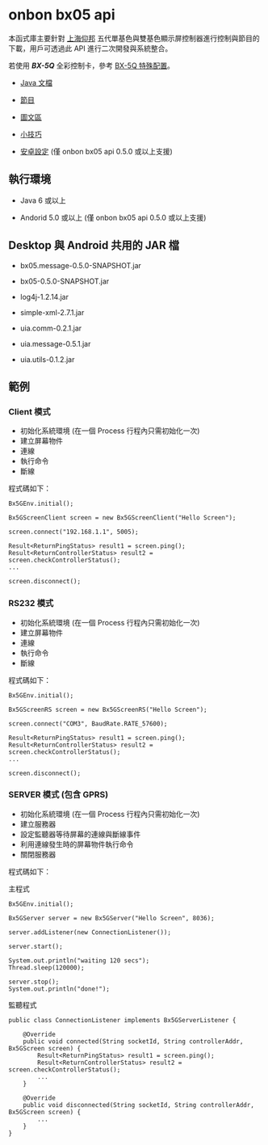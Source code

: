 # onbon bx05 api
本函式庫主要針對 [上海仰邦](http://www.onbonbx.com/) 五代單基色與雙基色顯示屏控制器進行控制與節目的下載，用戶可透過此 API 進行二次開發與系統整合。

若使用 ***BX-5Q*** 全彩控制卡，參考 [BX-5Q 特殊配置](README_5Q.md)。

- [Java 文檔](http://api2doc.github.io/onbon.bx05.api)

- [節目](PROGRAM.md)

- [圖文區](TEXTCAPTION.md)

- [小技巧](TIPS.md)

- [安卓設定](https://github.com/api2doc/onbon.bx05.mobiledemo) (僅 onbon bx05 api 0.5.0 或以上支援)

## 執行環境
- Java 6 或以上

- Andorid 5.0 或以上 (僅 onbon bx05 api 0.5.0 或以上支援)

## Desktop 與 Android 共用的 JAR 檔
- bx05.message-0.5.0-SNAPSHOT.jar

- bx05-0.5.0-SNAPSHOT.jar

- log4j-1.2.14.jar

- simple-xml-2.7.1.jar

- uia.comm-0.2.1.jar

- uia.message-0.5.1.jar

- uia.utils-0.1.2.jar


## 範例
### Client 模式
- 初始化系統環境 (在一個 Process 行程內只需初始化一次)
- 建立屏幕物件
- 連線
- 執行命令
- 斷線

程式碼如下：
```
Bx5GEnv.initial();

Bx5GScreenClient screen = new Bx5GScreenClient("Hello Screen");

screen.connect("192.168.1.1", 5005);

Result<ReturnPingStatus> result1 = screen.ping();
Result<ReturnControllerStatus> result2 = screen.checkControllerStatus();
...

screen.disconnect();
```

### RS232 模式
- 初始化系統環境 (在一個 Process 行程內只需初始化一次)
- 建立屏幕物件
- 連線
- 執行命令
- 斷線

程式碼如下：
```
Bx5GEnv.initial();

Bx5GScreenRS screen = new Bx5GScreenRS("Hello Screen");

screen.connect("COM3", BaudRate.RATE_57600);

Result<ReturnPingStatus> result1 = screen.ping();
Result<ReturnControllerStatus> result2 = screen.checkControllerStatus();
...

screen.disconnect();
```

### SERVER 模式 (包含 GPRS)
- 初始化系統環境 (在一個 Process 行程內只需初始化一次)
- 建立服務器
- 設定監聽器等待屏幕的連線與斷線事件
- 利用連線發生時的屏幕物件執行命令
- 關閉服務器

程式碼如下：

主程式

```
Bx5GEnv.initial();

Bx5GServer server = new Bx5GServer("Hello Screen", 8036);

server.addListener(new ConnectionListener());

server.start();

System.out.println("waiting 120 secs");
Thread.sleep(120000);

server.stop();
System.out.println("done!");

```

監聽程式

```
public class ConnectionListener implements Bx5GServerListener {

    @Override
    public void connected(String socketId, String controllerAddr, Bx5GScreen screen) {
        Result<ReturnPingStatus> result1 = screen.ping();
        Result<ReturnControllerStatus> result2 = screen.checkControllerStatus();
        ...
    }

    @Override
    public void disconnected(String socketId, String controllerAddr, Bx5GScreen screen) {
        ...
    }
}
```
